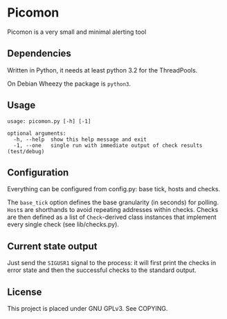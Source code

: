 Picomon
=======

Picomon is a very small and minimal alerting tool


Dependencies
------------

Written in Python, it needs at least python 3.2 for the ThreadPools.

On Debian Wheezy the package is `python3`.


Usage
-----

    usage: picomon.py [-h] [-1]

    optional arguments:
      -h, --help  show this help message and exit
      -1, --one   single run with immediate output of check results (test/debug)


Configuration
-------------

Everything can be configured from config.py: base tick, hosts and checks.

The `base_tick` option defines the base granularity (in seconds) for polling.
`Host`s are shorthands to avoid repeating addresses within checks.
Checks are then defined as a list of `Check`-derived class instances that
implement every single check (see lib/checks.py).


Current state output
--------------------

Just send the `SIGUSR1` signal to the process: it will first print the checks
in error state and then the successful checks to the standard output.


License
-------

This project is placed under GNU GPLv3. See COPYING.
